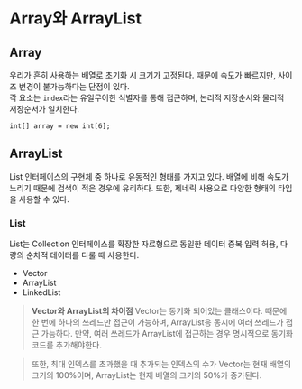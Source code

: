 # Array와 ArrayList

## Array

우리가 흔히 사용하는 배열로 초기화 시 크기가 고정된다. 때문에 속도가 빠르지만, 사이즈 변경이 불가능하다는 단점이 있다.  
각 요소는 `index`라는 유일무이한 식별자를 통해 접근하며, 논리적 저장순서와 물리적 저장순서가 일치한다.

```
int[] array = new int[6];
```

## ArrayList

List 인터페이스의 구현체 중 하나로 유동적인 형태를 가지고 있다. 배열에 비해 속도가 느리기 때문에 검색이 적은 경우에 유리하다. 또한, 제네릭 사용으로 다양한 형태의 타입을 사용할 수 있다.

### List

List는 Collection 인터페이스를 확장한 자료형으로 동일한 데이터 중복 입력 허용, 다량의 순차적 데이터를 다룰 때 사용한다.

- Vector
- ArrayList
- LinkedList

> **Vector와 ArrayList의 차이점**
> Vector는 동기화 되어있는 클래스이다. 때문에 한 번에 하나의 쓰레드만 접근이 가능하며, ArrayList응 동시에 여러 쓰레드가 접근 가능하다. 만약, 여러 쓰레드가 ArrayList에 접근하는 경우 명시적으로 동기화 코드를 추가해야한다.

> 또한, 최대 인덱스를 초과했을 때 추가되는 인덱스의 수가 Vector는 현재 배열의 크기의 100%이며, ArrayList는 현재 배열의 크기의 50%가 증가된다.
